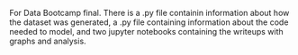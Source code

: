 For Data Bootcamp final. There is a .py file containin information about how the dataset was generated, a .py file containing information about the code needed to model, and two jupyter notebooks containing the writeups with graphs and analysis.
